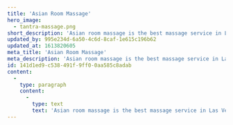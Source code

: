 ```yaml
---
title: 'Asian Room Massage'
hero_image:
  - tantra-massage.png
short_description: 'Asian room massage is the best massage service in Las Vegas.  We come directly to you!'
updated_by: 995e234d-6a50-4c6d-8caf-1e615c196b62
updated_at: 1613820605
meta_title: 'Asian Room Massage'
meta_description: 'Asian room massage is the best massage service in Las Vegas.  We come directly to you!'
id: 141d1ed9-c538-491f-9ff0-0aa585c8adab
content:
  -
    type: paragraph
    content:
      -
        type: text
        text: 'Asian room massage is the best massage service in Las Vegas.  We come directly to you!'
---
```

